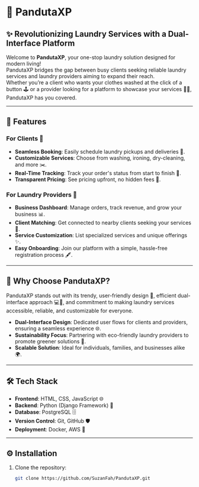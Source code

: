 # 🧺 PandutaXP  

## ✨ Revolutionizing Laundry Services with a Dual-Interface Platform  

Welcome to **PandutaXP**, your one-stop laundry solution designed for modern living!  
PandutaXP bridges the gap between busy clients seeking reliable laundry services and laundry providers aiming to expand their reach.  
Whether you’re a client who wants your clothes washed at the click of a button 🕹️ or a provider looking for a platform to showcase your services 🧑‍💼, PandutaXP has you covered.  

---

## 🌟 Features  

### For Clients 👔  
- **Seamless Booking**: Easily schedule laundry pickups and deliveries 🚚.  
- **Customizable Services**: Choose from washing, ironing, dry-cleaning, and more ✂️.  
- **Real-Time Tracking**: Track your order's status from start to finish 📍.  
- **Transparent Pricing**: See pricing upfront, no hidden fees 💸.  

### For Laundry Providers 🧼  
- **Business Dashboard**: Manage orders, track revenue, and grow your business 📊.  
- **Client Matching**: Get connected to nearby clients seeking your services 🤝.  
- **Service Customization**: List specialized services and unique offerings ✨.  
- **Easy Onboarding**: Join our platform with a simple, hassle-free registration process 🖋️.  

---

## 🤔 Why Choose PandutaXP?  

PandutaXP stands out with its trendy, user-friendly design 🎨, efficient dual-interface approach 💻📱, and commitment to making laundry services accessible, reliable, and customizable for everyone.  

- **Dual-Interface Design**: Dedicated user flows for clients and providers, ensuring a seamless experience 🌐.  
- **Sustainability Focus**: Partnering with eco-friendly laundry providers to promote greener solutions 🌱.  
- **Scalable Solution**: Ideal for individuals, families, and businesses alike 🌍.  

---

## 🛠️ Tech Stack  

- **Frontend**: HTML, CSS, JavaScript 🌐  
- **Backend**: Python (Django Framework) 🐍  
- **Database**: PostgreSQL 🗄️  
- **Version Control**: Git, GitHub 🛡️  
- **Deployment**: Docker, AWS 🚀  

---

## ⚙️ Installation  

1. Clone the repository:  
   ```bash
   git clone https://github.com/SuzanFah/PandutaXP.git
